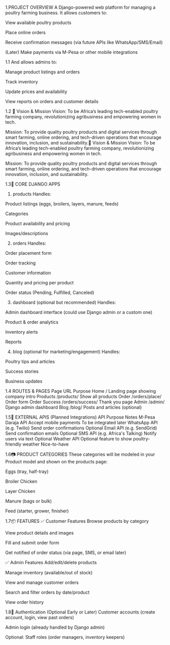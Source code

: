 1.PROJECT OVERVIEW
A Django-powered web platform for managing a poultry farming business. It allows customers to:

View available poultry products

Place online orders

Receive confirmation messages (via future APIs like WhatsApp/SMS/Email)

(Later) Make payments via M-Pesa or other mobile integrations

1.1 And allows admins to:

Manage product listings and orders

Track inventory

Update prices and availability

View reports on orders and customer details

1.2 🌱 Vision & Mission
Vision:
To be Africa’s leading tech-enabled poultry farming company, revolutionizing agribusiness and empowering women in tech.

Mission:
To provide quality poultry products and digital services through smart farming, online ordering, and tech-driven operations that encourage innovation, inclusion, and sustainability.🌱 Vision & Mission
Vision:
To be Africa’s leading tech-enabled poultry farming company, revolutionizing agribusiness and empowering women in tech.

Mission:
To provide quality poultry products and digital services through smart farming, online ordering, and tech-driven operations that encourage innovation, inclusion, and sustainability.

1.3🧱 CORE DJANGO APPS
1. products
Handles:

Product listings (eggs, broilers, layers, manure, feeds)

Categories

Product availability and pricing

Images/descriptions

2. orders
Handles:

Order placement form

Order tracking

Customer information

Quantity and pricing per product

Order status (Pending, Fulfilled, Canceled)

3. dashboard (optional but recommended)
Handles:

Admin dashboard interface (could use Django admin or a custom one)

Product & order analytics

Inventory alerts

Reports

4. blog (optional for marketing/engagement)
Handles:

Poultry tips and articles

Success stories

Business updates

1.4 ROUTES & PAGES
Page	URL	Purpose
Home	/	Landing page showing company intro
Products	/products/	Show all products
Order	/orders/place/	Order form
Order Success	/orders/success/	Thank you page
Admin	/admin/	Django admin dashboard
Blog	/blog/	Posts and articles (optional)

1.5📡 EXTERNAL APIS (Planned Integrations)
API	Purpose	Notes
M-Pesa Daraja API	Accept mobile payments	To be integrated later
WhatsApp API (e.g. Twilio)	Send order confirmations	Optional
Email API (e.g. SendGrid)	Send confirmation emails	Optional
SMS API (e.g. Africa's Talking)	Notify users via text	Optional
Weather API	Optional feature to show poultry-friendly weather	Nice-to-have

1.6📷 PRODUCT CATEGORIES
These categories will be modeled in your Product model and shown on the products page:

Eggs (tray, half-tray)

Broiler Chicken

Layer Chicken

Manure (bags or bulk)

Feed (starter, grower, finisher)

1.7📦 FEATURES
✅ Customer Features
Browse products by category

View product details and images

Fill and submit order form

Get notified of order status (via page, SMS, or email later)

✅ Admin Features
Add/edit/delete products

Manage inventory (available/out of stock)

View and manage customer orders

Search and filter orders by date/product

View order history

1.8🔐 Authentication (Optional Early or Later)
Customer accounts (create account, login, view past orders)

Admin login (already handled by Django admin)

Optional: Staff roles (order managers, inventory keepers)



